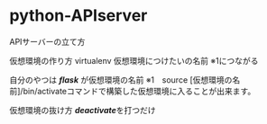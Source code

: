 # python-APIserver

APIサーバーの立て方

仮想環境の作り方
virtualenv 仮想環境につけたいの名前
※1につながる

自分のやつは ***flask*** が仮想環境の名前
※1　source [仮想環境の名前]/bin/activateコマンドで構築した仮想環境に入ることが出来ます。

仮想環境の抜け方
***deactivate***を打つだけ


